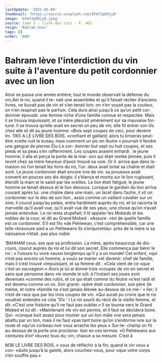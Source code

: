 ```yaml
---
lastUpdate: '2021-05-09'
thumbnail: 'https://source.unsplash.com/EFm7JpD9jy8'
image: 'EFm7JpD9jy8.jpeg'
source: tome V - livre des rois - P. 463
reign: 'Bahram Gour'
tags: []
order: '008'
---
```


# Bahram lève l'interdiction du vin suite à l'aventure du petit cordonnier avec un lion

Ainsi se passa une année entière; tout le monde observait la défense du vin,4et le roi, quand il te- nait une assemblée et qu’il faisait réciter d’anciens
livres, ne buvait pas de vin et s’en tenait loin; on n’en voyait pas la couleur, on n’en respirait pas le parfum. Cela dura ainsi jusqu’à ce qu’un petit cor-
donnier épousât. une femme riche d’une famille connue et respectée. Mais il se trouva impuissant,
et sa mère pleurait amèrement sur sa mauvaise for- tune. Il se trouva qu’elle avait en secret un peu de vin; elle fit entrer son lils chez elle et dit au jeune homme: «Bois sept coupes de ceci, pour devenir
lm.
1161i A LE LIVRE DES BOIS.
«confiant et gaillard; alors tu briseras peut-être «cette nuit le sceau; mais comment un pic en feutre
« pourrait-il fendre une gangue de pierres Élu-Le cor- donnier but sept ou huit coupes, et ses pieds et sa peau s’en raffermirent. Les coupes avaient enhardi
. le jeune homme; il alla et perça la porte de la mai- son qui était restée jimnée; puis il revint chez sa mère heureux d’avoir trouvé sa voie.
Or il. arriva que dans la-maison où l’on tenait les
lions du roi, l’un .deux avait brisé sa chaîne et était
sorti. Le jeune cordonnier était encore ivre de vin.
sa prouesse avait converti en pouces ses dix doigts: il s’élança et monta sur le lion rugissant, étendit la
main et le saisit par les oreilles. Le lion était fatigué;
le jeune homme se tenait dessus et le lion dessous. Lorsque le gardien du lion arriva courant après lui. une chaîne dans une main, un lacet dans l’autre, il
vit un cordonnier sur le des de son lion , assis comme un vaillant cavalier sur un sine; il courut jusqu’au palais, entra hardiment auprès du roi, et lui raconta la merveille qu’il avait vue, qu’il avait vue de ses
yeux, une chose qu’on n’avait jamais entendue. Le
roi resta stupéfait; il lit appeler les Mobeds et les nobles de la cour, et dit au Grand Mobed : «Assure- «toi de quelle famille est ce cordonnier. S’il est fils
«de Pehlewan, c’est compréhensible, car une telle «bravoure sied a un Pehlewans Ils s’enquirentau-
près de la mère si sa naissance n’était. pas plus noble

’BAHHAM cous. ses que sa profession. La mère, après beaucoup de dis-
cours, courut auprès du roi et lui dit son secret. Elle commença par bénir le roi : « I’uisses-tu vivre
«aussi longtemps qu’il y a un monde! Cet enfant, «qui n’est pas encore un homme, a voulu se marier «et devenir: chef de famille, mais il s’est trouvé «impuissant, et sa femme dit : «Cela vient de ce «que c’est un sauvageon.» Alors je lui ai donné trois «coupes de vin en secret et sans que personne dans «le monde le sût: à l’instant ses joues sont devenues
«comme des rubis, et ce qui était comme du feutre «s’est raidi et est devenu comme un os. Son grand- «père était cordonnier, son père (le même, et notre «famille ne s’est jamais élevée au-dessus de ce mé-’
« lier; il n’est de race que par les trois coupes de vin.
«Qui aurait pu croire que le roi voudrait entendre
ce cela ’31» ’ I
Le roi sourit du récit de la vieille femme, et dit:
«C’est une histoire qu’il ne faut pas oublier.» Il se
tourna vers le Grand Mobed et lui dil : «Maintenant «le vin est permis, et il faut se décidera boire. Qui- «conque boit assez pour monter sur un lion mâle «ne sera jamais abattu par un lion, mais il ne faut «pas tant boire qu’on s’endorme ivre sur la route et
«qu’un corbeau noir vous arrache les yeux.» Sur-le- champ on fit au-dessus de la porte une proclama- tion en ces termes: «0 Pehlewans aux ceintures d’or! «buvez tous du; vin, chaoun a sa mesure. C’est à

M36 LE LIVRE DES ROIS.
« vous de réfléchir à la fin; quand le vin vous a con-
«duits jusqu’à la gaieté, alors couchez-vous, pour «que votre corps n’en souffre pas.»
